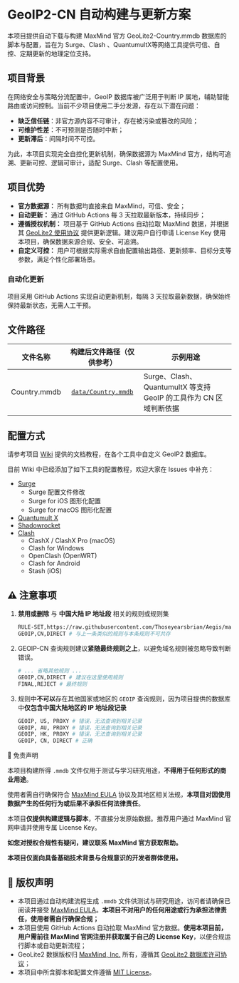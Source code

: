 # GeoIP2-CN 自动构建与更新方案

本项目提供自动下载与构建 MaxMind 官方 GeoLite2-Country.mmdb 数据库的脚本与配置，旨在为 Surge、Clash 、QuantumultX等网络工具提供可信、自控、定期更新的地理定位支持。

## 项目背景

在网络安全与策略分流配置中，GeoIP 数据库被广泛用于判断 IP 属地，辅助智能路由或访问控制。当前不少项目使用二手分发源，存在以下潜在问题：

- **缺乏信任链**：非官方源内容不可审计，存在被污染或篡改的风险；
- **可维护性差**：不可预测是否随时中断；
- **更新滞后**：间隔时间不可控。

为此，本项目实现完全自控化更新机制，确保数据源为 MaxMind 官方，结构可追溯、更新可控、逻辑可审计，适配 Surge、Clash 等配置使用。

## 项目优势

- **官方数据源：** 所有数据均直接来自 MaxMind，可信、安全；
- **自动更新：** 通过 GitHub Actions 每 3 天拉取最新版本，持续同步；
- **遵循授权机制：** 项目基于 GitHub Actions 自动拉取 MaxMind 数据，并根据其 [GeoLite2 使用协议](https://www.maxmind.com/en/geolite2/eula) 提供更新逻辑。建议用户自行申请 License Key 使用本项目，确保数据来源合规、安全、可追溯。
- **自定义可控：** 用户可根据实际需求自由配置输出路径、更新频率、目标分支等参数，满足个性化部署场景。

### 自动化更新

项目采用 GitHub Actions 实现自动更新机制，每隔 3 天拉取最新数据，确保始终保持最新状态，无需人工干预。

## 文件路径

| 文件名称     |                  构建后文件路径（仅供参考）                  | 示例用途                                                     |
| ------------ | :----------------------------------------------------------: | ------------------------------------------------------------ |
| Country.mmdb | [`data/Country.mmdb`](https://raw.githubusercontent.com/Thoseyearsbrian/GeoIP2-CN/main/data/Country.mmdb) | Surge、Clash、QuantumultX 等支持 GeoIP 的工具作为 CN 区域判断依据 |

## 配置方式

请参考项目 [Wiki](https://github.com/Thoseyearsbrian/GeoIP2-CN/wiki/Surge) 提供的文档教程，在各个工具中自定义 GeoIP2 数据库。

目前 Wiki 中已经添加了如下工具的配置教程，欢迎大家在 Issues 中补充：

* [Surge](https://github.com/Thoseyearsbrian/GeoIP2-CN/wiki/Surge)
  * Surge 配置文件修改
  * Surge for iOS 图形化配置
  * Surge for macOS 图形化配置
* [Quantumult X](https://github.com/Thoseyearsbrian/GeoIP2-CN/wiki/Quantumult-X)
* [Shadowrocket](https://github.com/Thoseyearsbrian/GeoIP2-CN/wiki/Shadowrocket)
* [Clash](https://github.com/Thoseyearsbrian/GeoIP2-CN/wiki/Clash)
  * ClashX / ClashX Pro (macOS)
  * Clash for Windows
  * OpenClash (OpenWRT)
  * Clash for Android
  * Stash (iOS)

## ⚠️ 注意事项
1. **禁用或删除** 与 **中国大陆 IP 地址段** 相关的规则或规则集
   
    ``` bash
    RULE-SET,https://raw.githubusercontent.com/Thoseyearsbrian/Aegis/main/SurgeAegis/rules/China.list, DIRECT # 禁用或删除类似规则
    GEOIP,CN,DIRECT # 与上一条类似的规则与本条规则不可共存
    ```
    
2.  GEOIP-CN 查询规则建议**紧随最终规则之上**，以避免域名规则被忽略导致判断错误。
    ``` bash
    # ... 省略其他规则 ...
    GEOIP,CN,DIRECT # 建议在这里使用规则
    FINAL,REJECT # 最终规则
    ```

3. 规则中**不可以**存在其他国家或地区的 `GEOIP` 查询规则，因为项目提供的数据库中**仅包含中国大陆地区的 IP 地址段记录**
    ``` bash
    GEOIP, US, PROXY # 错误，无法查询到相关记录
    GEOIP, AU, PROXY # 错误，无法查询到相关记录
    GEOIP, HK, PROXY # 错误，无法查询到相关记录
    GEOIP, CN, DIRECT # 正确
    ```

🔐 免责声明

本项目构建所得 `.mmdb` 文件仅用于测试与学习研究用途，**不得用于任何形式的商业用途**。

使用者需自行确保符合 [MaxMind EULA](https://www.maxmind.com/en/geolite2/eula) 协议及其地区相关法规，**本项目对因使用数据产生的任何行为或后果不承担任何法律责任**。

本项目**仅提供构建逻辑与脚本**，不直接分发原始数据。推荐用户通过 MaxMind 官网申请并使用专属 License Key。

**如您对授权合规性有疑问，建议联系 MaxMind 官方获取帮助。**

**本项目仅面向具备基础技术背景与合规意识的开发者群体使用。**

## 🏅 版权声明

- 本项目通过自动构建流程生成 `.mmdb` 文件供测试与研究用途，访问者请确保已阅读并接受 [MaxMind EULA](https://www.maxmind.com/en/geolite2/eula)。**本项目不对用户的任何用途或行为承担法律责任，使用者需自行确保合规；**
- 本项目使用 GitHub Actions 自动拉取 MaxMind 官方数据。**使用本项目前，用户需前往 MaxMind 官网注册并获取属于自己的 License Key**，以便合规运行脚本或自动更新流程；
- GeoLite2 数据版权归 [MaxMind, Inc.](https://www.maxmind.com/) 所有，遵循其 [GeoLite2 数据库许可协议](https://www.maxmind.com/en/geolite2/eula)；
- 本项目中所含脚本和配置文件遵循 [MIT License](https://raw.githubusercontent.com/Thoseyearsbrian/GeoIP2-CN/main/LICENSE)。
